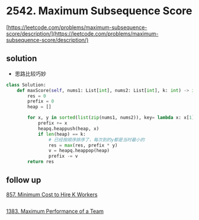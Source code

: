 # 2542. Maximum Subsequence Score

[https://leetcode.com/problems/maximum-subsequence-score/description/](https://leetcode.com/problems/maximum-subsequence-score/description/)

## solution

- 思路比较巧妙

```python
class Solution:
    def maxScore(self, nums1: List[int], nums2: List[int], k: int) -> int:
        res = 0
        prefix = 0
        heap = []

        for x, y in sorted(list(zip(nums1, nums2)), key= lambda x: x[1], reverse=True):
            prefix += x
            heapq.heappush(heap, x)
            if len(heap) == k:
                # 已经按顺序排序了，每次到的y都是当时最小的
                res = max(res, prefix * y)
                v = heapq.heappop(heap)
                prefix -= v
        return res
```

## follow up

[857. Minimum Cost to Hire K Workers](https://leetcode.com/problems/minimum-cost-to-hire-k-workers/description/)

```python

```

[1383. Maximum Performance of a Team](https://leetcode.com/problems/maximum-performance-of-a-team/description/)

```python

```
